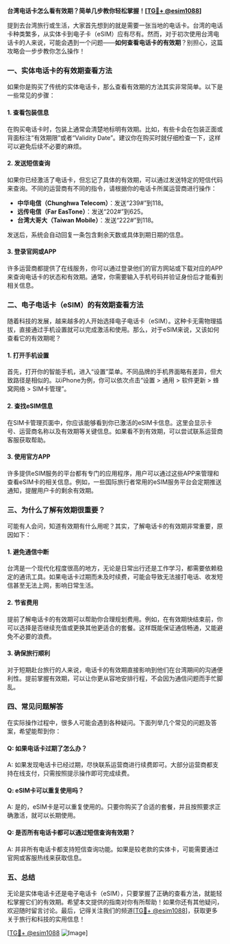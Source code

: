 **台湾电话卡怎么看有效期？简单几步教你轻松掌握！[[TG💪+ @esim1088](https://t.me/s/esim1088)]**

提到去台湾旅行或生活，大家首先想到的就是需要一张当地的电话卡。台湾的电话卡种类繁多，从实体卡到电子卡（eSIM）应有尽有。然而，对于初次使用台湾电话卡的人来说，可能会遇到一个问题——**如何查看电话卡的有效期**？别担心，这篇攻略会一步步教你怎么操作！

### **一、实体电话卡的有效期查看方法**

如果你是购买了传统的实体电话卡，那么查看有效期的方法其实非常简单。以下是一些常见的步骤：

#### **1. 查看包装信息**
在购买电话卡时，包装上通常会清楚地标明有效期。比如，有些卡会在包装正面或背面标注“有效期限”或者“Validity Date”。建议你在购买时就仔细检查一下，这样可以避免后续不必要的麻烦。

#### **2. 发送短信查询**
如果你已经激活了电话卡，但忘记了具体的有效期，可以通过发送特定的短信代码来查询。不同的运营商有不同的指令，请根据你的电话卡所属运营商进行操作：
- **中华电信（Chunghwa Telecom）**：发送“239#”到118。
- **远传电信（Far EasTone）**：发送“202#”到625。
- **台湾大哥大（Taiwan Mobile）**：发送“222#”到118。

发送后，系统会自动回复一条包含剩余天数或具体到期日期的信息。

#### **3. 登录官网或APP**
许多运营商都提供了在线服务，你可以通过登录他们的官方网站或下载对应的APP来查询电话卡的状态和有效期。通常，你需要输入手机号码并验证身份后才能看到相关信息。

### **二、电子电话卡（eSIM）的有效期查看方法**

随着科技的发展，越来越多的人开始选择电子电话卡（eSIM）。这种卡无需物理插拔，直接通过手机设置就可以完成激活和使用。那么，对于eSIM来说，又该如何查看它的有效期呢？

#### **1. 打开手机设置**
首先，打开你的智能手机，进入“设置”菜单。不同品牌的手机界面略有差异，但大致路径是相似的。以iPhone为例，你可以依次点击“设置 > 通用 > 软件更新 > 蜂窝网络 > SIM卡管理”。

#### **2. 查找eSIM信息**
在SIM卡管理页面中，你应该能够看到你已激活的eSIM卡信息。这里会显示卡号、运营商名称以及有效期等关键信息。如果看不到有效期，可以尝试联系运营商客服获取帮助。

#### **3. 使用官方APP**
许多提供eSIM服务的平台都有专门的应用程序，用户可以通过这些APP来管理和查看eSIM卡的相关信息。例如，一些国际旅行者常用的eSIM服务平台会定期推送通知，提醒用户卡的剩余有效期。

### **三、为什么了解有效期很重要？**

可能有人会问，知道有效期有什么用呢？其实，了解电话卡的有效期非常重要，原因如下：

#### **1. 避免通信中断**
台湾是一个现代化程度很高的地方，无论是日常出行还是工作学习，都需要依赖稳定的通讯工具。如果电话卡过期而未及时续费，可能会导致无法接打电话、收发短信甚至无法上网，影响日常生活。

#### **2. 节省费用**
提前了解电话卡的有效期可以帮助你合理规划费用。例如，在有效期快结束前，你可以选择是否继续充值或更换其他更适合的套餐。这样既能保证通信畅通，又能避免不必要的浪费。

#### **3. 确保旅行顺利**
对于短期赴台旅行的人来说，电话卡的有效期直接影响到他们在台湾期间的沟通便利性。提前掌握有效期，可以让你更从容地安排行程，不会因为通信问题而手忙脚乱。

### **四、常见问题解答**

在实际操作过程中，很多人可能会遇到各种疑问。下面列举几个常见的问题及答案，希望能帮到你：

#### **Q: 如果电话卡过期了怎么办？**
A: 如果发现电话卡已经过期，尽快联系运营商进行续费即可。大部分运营商都支持在线支付，只需按照提示操作即可完成续费。

#### **Q: eSIM卡可以重复使用吗？**
A: 是的，eSIM卡是可以重复使用的。只要你购买了合适的套餐，并且按照要求正确激活，就可以长期使用。

#### **Q: 是否所有电话卡都可以通过短信查询有效期？**
A: 并非所有电话卡都支持短信查询功能。如果是较老款的实体卡，可能需要通过官网或客服热线来获取信息。

### **五、总结**

无论是实体电话卡还是电子电话卡（eSIM），只要掌握了正确的查看方法，就能轻松掌握它们的有效期。希望本文提供的指南对你有所帮助！如果你还有其他疑问，欢迎随时留言讨论。最后，记得关注我们的频道[[TG💪+ @esim1088](https://t.me/s/esim1088)]，获取更多关于旅行和科技的实用信息！

[[TG💪+ @esim1088](https://t.me/s/esim1088) ![Image](https://i.postimg.cc/4NQfJmqS/Snipaste-2025-05-13-00-14-12.png)]